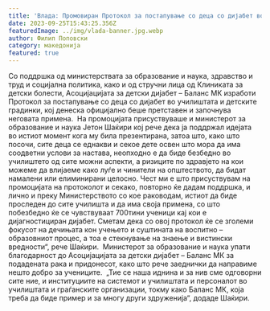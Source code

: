 ```yaml
---
title: 'Влада: Промовиран Протокол за постапување со деца со дијабет во училишта и детски градинки - 25 СЕПТЕМВРИ 2023'
date: 2023-09-25T15:43:25.356Z
featuredImage: ../img/vlada-banner.jpg.webp
author: Филип Поповски
category: македонија
featured: true
---
```

Со поддршка од министерствата за образование и наука, здравство и труд и социјална политика, како и од стручни лица од Клиниката за детски болести, Асоцијацијата за детски дијабет – Баланс МК изработи Протокол за постапување со деца со дијабет во училиштата и детските градинки, кој денеска официјално беше претставен и започнува неговата примена. 
На промоцијата присуствуваше и министерот за образование и наука Јетон Шаќири кој рече дека ја поддржал идејата во истиот момент кога му била презентирана, затоа што, како што посочи, сите деца се еднакви и секое дете освен што мора да има соодветни услови за настава, неопходно е да биде безбедно во училиштето од сите можни аспекти, а ризиците по здравјето на кои можеме да влијаеме како луѓе и чинители на општеството, да бидат намалени или елиминирани целосно.
Чест ми е што присуствувам на промоцијата на протоколот и секако, повторно ќе дадам поддршка, и лично и преку Министерството со кое раководам, истиот да биде проследен до сите училишта и да има своја примена, со што побезбедно ќе се чувствуваат 700тини ученици кај кои е дијагностициран дијабет. Сметам дека со овој протокол ќе се зголеми фокусот на дечињата кон учењето и суштината на воспитно – образовниот процес, а тоа е стекнување на знаење и вистински вредности“, рече Шаќири. 
Министерот за образование и наука упати благодарност до Асоцијацијата за детски дијабет – Баланс МК за подадената рака и придонесот, како што рече заеднички да направиме нешто добро за учениците. 
„Тие се наша иднина и за нив сме одговорни сите ние, и институциите на системот и училиштата и персоналот во училиштата и граѓанските организации, токму како Баланс МК, која треба да биде пример и за многу други здруженија“, додаде Шаќири. 
 
